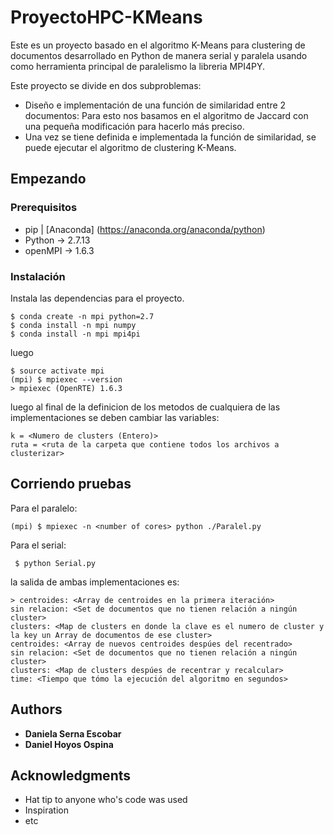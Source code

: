 # ProyectoHPC-KMeans

Este es un proyecto basado en el algoritmo K-Means para clustering de documentos desarrollado en Python de manera serial y paralela usando como herramienta principal de paralelismo la libreria MPI4PY.

Este proyecto se divide en dos subproblemas:
- Diseño e implementación de una función de similaridad entre 2 documentos: Para esto nos basamos en el algoritmo de Jaccard con una pequeña modificación para hacerlo más preciso.
- Una vez se tiene definida e implementada la función de similaridad, se puede ejecutar el algoritmo de clustering K-Means.
  
## Empezando

### Prerequisitos

- pip | [Anaconda] (https://anaconda.org/anaconda/python)
- Python -> 2.7.13
- openMPI -> 1.6.3


### Instalación

Instala las dependencias para el proyecto.

```
$ conda create -n mpi python=2.7
$ conda install -n mpi numpy
$ conda install -n mpi mpi4pi
```
luego

```
$ source activate mpi
(mpi) $ mpiexec --version
> mpiexec (OpenRTE) 1.6.3
```

luego al final de la definicion de los metodos de cualquiera de las implementaciones se deben cambiar las variables:

```
k = <Numero de clusters (Entero)>
ruta = <ruta de la carpeta que contiene todos los archivos a clusterizar>
```

## Corriendo pruebas

Para el paralelo:

```
(mpi) $ mpiexec -n <number of cores> python ./Paralel.py

```
Para el serial:

```
 $ python Serial.py

```
la salida de ambas implementaciones es:

```
> centroides: <Array de centroides en la primera iteración>
sin relacion: <Set de documentos que no tienen relación a ningún cluster>
clusters: <Map de clusters en donde la clave es el numero de cluster y la key un Array de documentos de ese cluster>
centroides: <Array de nuevos centroides despúes del recentrado>
sin relacion: <Set de documentos que no tienen relación a ningún cluster>
clusters: <Map de clusters despúes de recentrar y recalcular>
time: <Tiempo que tómo la ejecución del algoritmo en segundos>

```


## Authors

* **Daniela Serna Escobar**
* **Daniel Hoyos Ospina**


## Acknowledgments

* Hat tip to anyone who's code was used
* Inspiration
* etc

